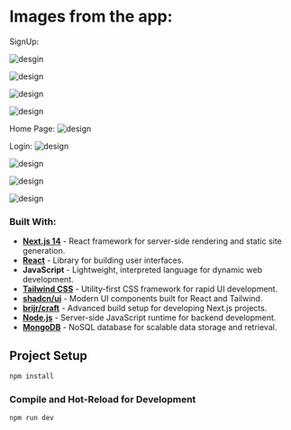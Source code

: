 # Images from the app:

SignUp:

![desgin](https://res.cloudinary.com/dvgqyejfc/image/upload/v1731488596/Screenshot_2024-11-13_110203_h3rh6b.png)


![design](https://res.cloudinary.com/dvgqyejfc/image/upload/v1731488641/Screenshot_2024-11-13_110151_gpksvq.png)

![design](https://res.cloudinary.com/dvgqyejfc/image/upload/v1731488812/Screenshot_2024-11-13_110637_d7cpcy.png)


![design](https://res.cloudinary.com/dvgqyejfc/image/upload/v1731488949/Screenshot_2024-11-13_110816_szdtua.png)

Home Page:
![design](https://res.cloudinary.com/dvgqyejfc/image/upload/v1731489122/Screenshot_2024-11-13_111139_k5tunn.png)

Login:
![design](https://res.cloudinary.com/dvgqyejfc/image/upload/v1731489294/Screenshot_2024-11-13_111400_t2fgf6.png)

![design](https://res.cloudinary.com/dvgqyejfc/image/upload/v1731489364/Screenshot_2024-11-13_111551_vqltpr.png)

![design](https://res.cloudinary.com/dvgqyejfc/image/upload/v1731489546/Screenshot_2024-11-13_111812_mb5wal.png)

![design](https://res.cloudinary.com/dvgqyejfc/image/upload/v1731489608/Screenshot_2024-11-13_111954_o5sokx.png)


### Built With:

- **[Next.js 14](https://nextjs.org/docs)** - React framework for server-side rendering and static site generation.
- **[React](https://react.dev/)** - Library for building user interfaces.
- **JavaScript** - Lightweight, interpreted language for dynamic web development.
- **[Tailwind CSS](https://tailwindcss.com/)** - Utility-first CSS framework for rapid UI development.
- **[shadcn/ui](https://ui.shadcn.com/docs)** - Modern UI components built for React and Tailwind.
- **[brijr/craft](https://github.com/brijr/craft)** - Advanced build setup for developing Next.js projects.
- **[Node.js](https://nodejs.org/en/docs/)** - Server-side JavaScript runtime for backend development.
- **[MongoDB](https://www.mongodb.com/docs/)** - NoSQL database for scalable data storage and retrieval.



## Project Setup

```sh
npm install
```

### Compile and Hot-Reload for Development

```sh
npm run dev

```





